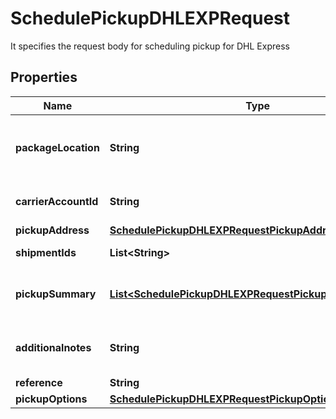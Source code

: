 

# SchedulePickupDHLEXPRequest

It specifies the request body for scheduling pickup for DHL Express

## Properties

| Name | Type | Description | Notes |
|------------ | ------------- | ------------- | -------------|
|**packageLocation** | **String** | It specifies the location from where packages would be collected. Applicable values are &#x60;NONE&#x60;, &#x60;FRONT&#x60;,&#x60;RECEPTION&#x60;,&#x60;BACK&#x60;,&#x60;LOADING DOCK&#x60; |  |
|**carrierAccountId** | **String** | It specifies the carrier account id, its value can be referenced from the &#x60;Get Carrier Accounts&#x60; API. |  |
|**pickupAddress** | [**SchedulePickupDHLEXPRequestPickupAddress**](SchedulePickupDHLEXPRequestPickupAddress.md) |  |  |
|**shipmentIds** | **List&lt;String&gt;** | It indicates the shipmentIds for which pickup to be scheduled. |  [optional] |
|**pickupSummary** | [**List&lt;SchedulePickupDHLEXPRequestPickupSummaryInner&gt;**](SchedulePickupDHLEXPRequestPickupSummaryInner.md) | This can be used to add package details for which labels are not created yet but would want to schedule pickup in advance. |  [optional] |
|**additionalnotes** | **String** | It can be used to provide any additional comments or remarks, it would be printed on the scheduled pickup document |  [optional] |
|**reference** | **String** | It is used for any reference purpose |  [optional] |
|**pickupOptions** | [**SchedulePickupDHLEXPRequestPickupOptions**](SchedulePickupDHLEXPRequestPickupOptions.md) |  |  |



